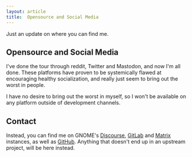 ```yaml
---
layout: article
title:  Opensource and Social Media
---
```


Just an update on where you can find me.

## Opensource and Social Media

I've done the tour through reddit, Twitter and Mastodon, and now I'm all done.
These platforms have proven to be systemically flawed at encouraging healthy
socialization, and really just seem to bring out the worst in people.

I have no desire to bring out the worst in myself, so I won't be available on
any platform outside of development channels.

## Contact

Instead, you can find me on GNOME's [Discourse][discourse], [GitLab][gitlab]
and [Matrix][matrix] instances, as well as [GitHub][github]. Anything that
doesn't end up in an upstream project, will be here instead.


[discourse]: https://discourse.gnome.org/u/andyholmes
[gitlab]: https://gitlab.gnome.org/users/andyholmes
[matrix]: https://gnome.element.io
[github]: https://github.com/andyholmes
